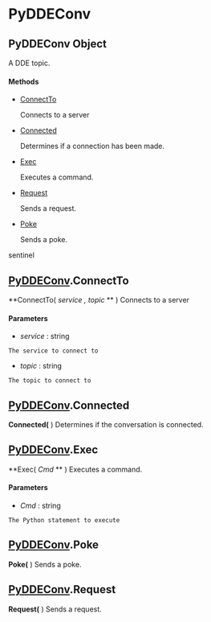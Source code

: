 # PyDDEConv

## PyDDEConv Object

A DDE topic\.

#### Methods


  - [ConnectTo](PyDDEConv.md#pyddeconvconnectto)

    Connects to a server&nbsp;

  - [Connected](PyDDEConv.md#pyddeconvconnected)

    Determines if a connection has been made\.&nbsp;

  - [Exec](PyDDEConv.md#pyddeconvexec)

    Executes a command\.&nbsp;

  - [Request](PyDDEConv.md#pyddeconvrequest)

    Sends a request\.&nbsp;

  - [Poke](PyDDEConv.md#pyddeconvpoke)

    Sends a poke\. 

sentinel&nbsp;

## [PyDDEConv](#pyddeconv)\.ConnectTo

 **ConnectTo\( *service*  *, topic* ** \)
Connects to a server

#### Parameters


  -  *service* : string

    The service to connect to

  -  *topic* : string

    The topic to connect to

## [PyDDEConv](#pyddeconv)\.Connected

 **Connected\(** \)
Determines if the conversation is connected\.

## [PyDDEConv](#pyddeconv)\.Exec

 **Exec\( *Cmd* ** \)
Executes a command\.

#### Parameters


  -  *Cmd* : string

    The Python statement to execute

## [PyDDEConv](#pyddeconv)\.Poke

 **Poke\(** \)
Sends a poke\.

## [PyDDEConv](#pyddeconv)\.Request

 **Request\(** \)
Sends a request\.